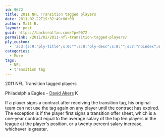 ```yaml
---
id: 9672
title: 2011 NFL Transition tagged players
date: 2011-02-22T19:32:49+00:00
author: Matt B.
layout: post
guid: https://backseatfan.com/?p=9672
permalink: /2011/02/2011-nfl-transition-tagged-players/
ply_custom:
  - 'a:3:{s:9:"ply-title";s:0:"";s:8:"ply-desc";s:0:"";s:7:"noindex";s:0:"";}'
categories:
  - More
tags:
  - NFL
  - transition tag
---
```


<div class="entry">
  <p>
    2011 NFL Transition tagged players
  </p>

  <p>
    Philadelphia Eagles - <a href="http://profootballtalk.nbcsports.com/2011/02/15/franchise-tag-coming-for-vick-transition-tag-for-akers/">David Akers</a> K
  </p>

  <p>
    If a player signs a contract after receiving the transition tag, his original team can not use the tag again on any player until the contract has expired. The exception is if the player first signs a transition offer sheet, which is a one-year contract equal to the average salary of the top ten players in the league at the player's position, or a twenty percent salary increase, whichever is greater.
  </p>
</div>
